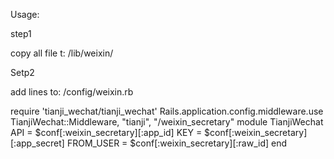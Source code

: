 Usage:

step1

copy all file t: /lib/weixin/




Setp2

add lines to: /config/weixin.rb

require 'tianji_wechat/tianji_wechat'
Rails.application.config.middleware.use TianjiWechat::Middleware, "tianji", "/weixin_secretary"
module TianjiWechat
  API = $conf[:weixin_secretary][:app_id]
  KEY = $conf[:weixin_secretary][:app_secret]
  FROM_USER = $conf[:weixin_secretary][:raw_id]
end

